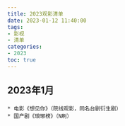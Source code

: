 ```yaml
---
title: 2023观影清单
date: 2023-01-12 11:40:00
tags: 
- 影视
- 清单
categories: 
- 2023
toc: true
---
```


## 2023年1月

	* 电影《想见你》（院线观影，同名台剧衍生剧）
	* 国产剧《琅琊榜》（N刷）